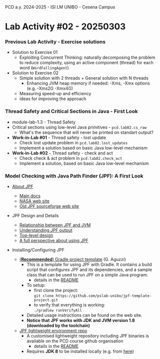PCD a.y. 2024-2025 - ISI LM UNIBO - Cesena Campus

# Lab Activity #02 - 20250303

### Previous Lab Activity - Exercise solutions 

- Solution to Exercise 01
	- Exploiting Concurrent Thinking: naturally decomposing the problem to reduce complexity, using an active component (thread) for each word (`WordFallingAgent`)
- Solution to Exercise 02 
	- Simple solution with 2 threads + General solution with N threads
		- Enhancing JVM heap memory if needed: -Xms, -Xmx options (e.g. -Xms2G -Xmx4G)
	- Measuring speed-up and efficiency
	- ideas for improving the approach

### Thread Safety and Critical Sections in Java - First Look 

- module-lab-1.3 - Thread Safety
- Critical sections using low-level Java primitives - `pcd.lab02.cs_raw`
	- What's the sequence that will never be printed on standart output?
- **Work-in-Lab #01** -  Thread safety - lost update
	- Check lost update problem in `pcd.lab02.lost_updates`
	- Implement a solution based on basic Java low-level mechanism
- **Work-in-Lab #02** -  Thread safety - check and act
	- Check check & act problem in `pcd.lab02.check_act`
	- Implement a solution, based on basic Java low-level mechanism 

### Model Checking with Java Path Finder (JPF): A First Look

- [About JPF](https://github.com/javapathfinder/jpf-core)
	- [Main docs](https://github.com/javapathfinder/jpf-core/wiki)
	- [NASA web site](https://ti.arc.nasa.gov/tech/rse/vandv/jpf/)
	- [Old JPF sourceforge web site](http://javapathfinder.sourceforge.net/)
- JPF Design and Details
	- [Relationship between JPF and JVM](https://github.com/javapathfinder/jpf-core/wiki/Model-Java-Interface)
	- [Understanding JPF output](https://github.com/javapathfinder/jpf-core/wiki/Understanding-JPF-output)
	- [Top-level design](https://github.com/javapathfinder/jpf-core/wiki/Search-Strategies)
	- [A full perspective about using JPF](https://github.com/javapathfinder/jpf-core/wiki/Different-applications-of-JPF)

- Installing/Configuring JPF 
	- [(**Recommended**) Gradle project template](https://github.com/pslab-unibo/jpf-template-project/tree/master) (G. Aguzzi)
		- This is a template for using JPF with Gradle. It contains a build script that configures JPF and its dependencies, and a sample class that can be used to run JPF on a simple Java program.
			- details in the [README](https://github.com/pslab-unibo/jpf-template-project/tree/master)
		- To setup:
			- first clone the project:  
`git clone https://github.com/pslab-unibo/jpf-template-project.git`
			- to verify that everything is working:  
`./gradlew runVerifyAll`
		- Detailed usage instructions can be found on the web site.
		- **Notice that JPF works with JDK and JVM version 1.8 (downloaded by the toolchain)**
	- [JPF lightweight environment repo](https://github.com/pcd-2024-2025/jpf-workspace) 
		- A customised lightweight repository including JPF binaries is available on the PCD course github organisation
			- details in the [README](https://github.com/pcd-2024-2025/jpf-workspace)
		- Requires **JDK 8** to be installed locally (e.g. from [here](https://www.oracle.com/it/java/technologies/downloads/))  